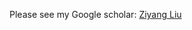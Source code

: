 Please see my Google scholar: [Ziyang Liu](https://scholar.google.com/citations?hl=zh-CN&user=L3igECkAAAAJ)
